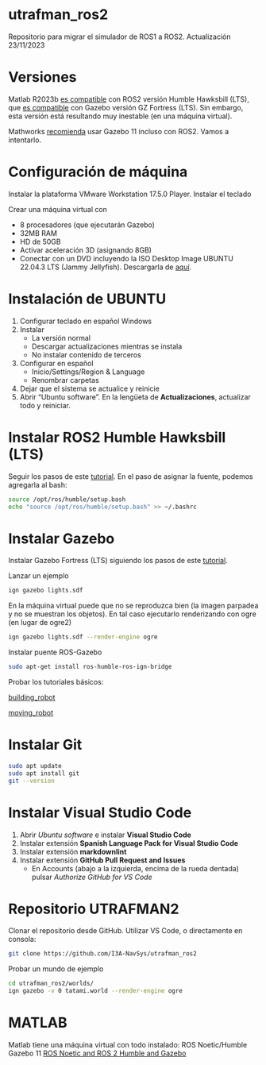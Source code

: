 # utrafman_ros2
Repositorio para migrar el simulador de ROS1 a ROS2.
Actualización 23/11/2023

# Versiones

Matlab R2023b [es compatible](https://es.mathworks.com/help/ros/gs/ros-system-requirements.html) 
con ROS2 versión Humble Hawksbill (LTS), 
que [es compatible](https://gazebosim.org/docs/fortress/ros_installation) 
con Gazebo versión GZ Fortress (LTS). 
Sin embargo, esta versión está resultando muy inestable (en una máquina virtual). 

Mathworks [recomienda](https://www.mathworks.com/support/product/robotics/ros2-vm-installation-instructions-v9.html)
usar Gazebo 11 incluso con ROS2. Vamos a intentarlo.

# Configuración de máquina

Instalar la plataforma VMware Workstation 17.5.0 Player.
Instalar el teclado

Crear una máquina virtual con
- 8 procesadores (que ejecutarán Gazebo)
- 32MB RAM
- HD de 50GB
- Activar aceleración 3D (asignando 8GB)
- Conectar con un DVD incluyendo la ISO Desktop Image UBUNTU 22.04.3 LTS (Jammy Jellyfish). Descargarla de [aquí](https://releases.ubuntu.com/jammy/).

# Instalación de UBUNTU
1. Configurar teclado en español Windows
2. Instalar
	- La versión normal
	- Descargar actualizaciones mientras se instala
	- No instalar contenido de terceros
3. Configurar en español
	- Inicio/Settings/Region & Language
 	- Renombrar carpetas
5. Dejar que el sistema se actualice y reinicie
6. Abrir “Ubuntu software”. En la lengüeta de **Actualizaciones**, actualizar todo y reiniciar.



# Instalar ROS2 Humble Hawksbill (LTS)

Seguir los pasos de este [tutorial](https://docs.ros.org/en/humble/Installation/Ubuntu-Install-Debians.html).
En el paso de asignar la fuente, podemos agregarla al bash:

```bash
source /opt/ros/humble/setup.bash
echo "source /opt/ros/humble/setup.bash" >> ~/.bashrc
```

# Instalar Gazebo

Instalar Gazebo Fortress (LTS) siguiendo los pasos de este [tutorial](https://gazebosim.org/docs/fortress/install_ubuntu).

Lanzar un ejemplo
```bash
ign gazebo lights.sdf
```

En la máquina virtual puede que no se reproduzca bien (la imagen parpadea y no se muestran los objetos). En tal caso ejecutarlo renderizando con ogre (en lugar de ogre2)
```bash
ign gazebo lights.sdf --render-engine ogre
```

Instalar puente ROS-Gazebo
```bash
sudo apt-get install ros-humble-ros-ign-bridge
```

Probar los tutoriales básicos:

[building_robot](https://gazebosim.org/docs/fortress/building_robot)

[moving_robot](https://gazebosim.org/docs/fortress/moving_robot)


# Instalar Git

```bash
sudo apt update
sudo apt install git
git --version
```


# Instalar Visual Studio Code
1. Abrir _Ubuntu software_ e instalar **Visual Studio Code**
2. Instalar extensión **Spanish Language Pack for Visual Studio Code**
3. Instalar extensión **markdownlint**
4. Instalar extensión **GitHub Pull Request and Issues**
	- En Accounts (abajo a la izquierda, encima de la rueda dentada) pulsar _Authorize GitHub for VS Code_


# Repositorio UTRAFMAN2

Clonar el repositorio desde GitHub. Utilizar VS Code, o directamente en consola:

```bash
git clone https://github.com/I3A-NavSys/utrafman_ros2
```

Probar un mundo de ejemplo

```bash
cd utrafman_ros2/worlds/
ign gazebo -v 0 tatami.world --render-engine ogre
```

# MATLAB

Matlab tiene una máquina virtual con todo instalado: ROS Noetic/Humble Gazebo 11
[ROS Noetic and ROS 2 Humble and Gazebo](https://www.mathworks.com/support/product/robotics/ros2-vm-installation-instructions-v9.html)


